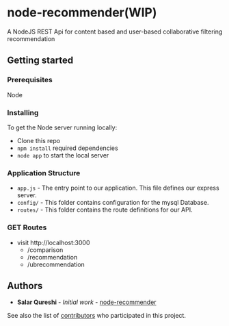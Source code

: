 # node-recommender(WIP)
A NodeJS REST Api for content based and user-based collaborative filtering recommendation

## Getting started

### Prerequisites

Node

### Installing

To get the Node server running locally:

- Clone this repo
- `npm install`  required dependencies
- `node app` to start the local server

### Application Structure

- `app.js` - The entry point to our application. This file defines our express server.
- `config/` - This folder contains configuration for the mysql Database.
- `routes/` - This folder contains the route definitions for our API.

### GET Routes

* visit http://localhost:3000
  * /comparison
  * /recommendation
  * /ubrecommendation

## Authors

* **Salar Qureshi** - *Initial work* - [node-recommender](https://github.com/salarq)

See also the list of [contributors](https://github.com/salarq/node-recommender/graphs/contributors) who participated in this project.